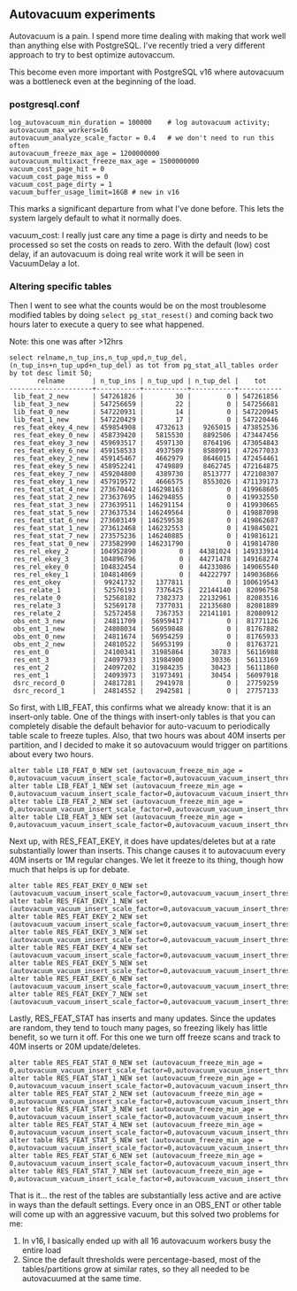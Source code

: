 ## Autovacuum experiments

Autovacuum is a pain.  I spend more time dealing with making that work well than anything else with PostgreSQL.  I've recently tried a very different approach to try to best optimize autovaccum.

This become even more important with PostgreSQL v16 where autovacuum was a bottleneck even at the beginning of the load.

### postgresql.conf
```
log_autovacuum_min_duration = 100000    # log autovacuum activity;
autovacuum_max_workers=16
autovacuum_analyze_scale_factor = 0.4   # we don't need to run this often
autovacuum_freeze_max_age = 1200000000
autovacuum_multixact_freeze_max_age = 1500000000
vacuum_cost_page_hit = 0
vacuum_cost_page_miss = 0
vacuum_cost_page_dirty = 1
vacuum_buffer_usage_limit=16GB # new in v16
```

This marks a significant departure from what I've done before.  This lets the system largely default to what it normally does.

vacuum_cost: I really just care any time a page is dirty and needs to be processed so set the costs on reads to zero.  With the default (low) cost delay, if an autovacuum is doing real write work it will be seen in VacuumDelay a lot.

### Altering specific tables
Then I went to see what the counts would be on the most troublesome modified tables by doing `select pg_stat_resest()` and coming back two hours later to execute a query to see what happened.

Note: this one was after >12hrs

```
select relname,n_tup_ins,n_tup_upd,n_tup_del, (n_tup_ins+n_tup_upd+n_tup_del) as tot from pg_stat_all_tables order by tot desc limit 50;
       relname       | n_tup_ins | n_tup_upd | n_tup_del |    tot
---------------------+-----------+-----------+-----------+-----------
 lib_feat_2_new      | 547261826 |        30 |         0 | 547261856
 lib_feat_3_new      | 547256659 |        22 |         0 | 547256681
 lib_feat_0_new      | 547220931 |        14 |         0 | 547220945
 lib_feat_1_new      | 547220429 |        17 |         0 | 547220446
 res_feat_ekey_4_new | 459854908 |   4732613 |   9265015 | 473852536
 res_feat_ekey_0_new | 458739420 |   5815530 |   8892506 | 473447456
 res_feat_ekey_3_new | 459693517 |   4597130 |   8764196 | 473054843
 res_feat_ekey_6_new | 459158533 |   4937509 |   8580991 | 472677033
 res_feat_ekey_2_new | 459145467 |   4662979 |   8646015 | 472454461
 res_feat_ekey_5_new | 458952241 |   4749889 |   8462745 | 472164875
 res_feat_ekey_7_new | 459204800 |   4389730 |   8513777 | 472108307
 res_feat_ekey_1_new | 457919572 |   4666575 |   8553026 | 471139173
 res_feat_stat_4_new | 273670442 | 146298163 |         0 | 419968605
 res_feat_stat_2_new | 273637695 | 146294855 |         0 | 419932550
 res_feat_stat_3_new | 273639511 | 146291154 |         0 | 419930665
 res_feat_stat_5_new | 273637534 | 146249564 |         0 | 419887098
 res_feat_stat_6_new | 273603149 | 146259538 |         0 | 419862687
 res_feat_stat_1_new | 273612468 | 146232553 |         0 | 419845021
 res_feat_stat_7_new | 273575236 | 146240885 |         0 | 419816121
 res_feat_stat_0_new | 273582990 | 146231790 |         0 | 419814780
 res_rel_ekey_2      | 104952890 |         0 |  44381024 | 149333914
 res_rel_ekey_3      | 104896796 |         0 |  44271478 | 149168274
 res_rel_ekey_0      | 104832454 |         0 |  44233086 | 149065540
 res_rel_ekey_1      | 104814069 |         0 |  44222797 | 149036866
 res_ent_okey        |  99241732 |   1377811 |         0 | 100619543
 res_relate_1        |  52576193 |   7376425 |  22144140 |  82096758
 res_relate_0        |  52568182 |   7382373 |  22132961 |  82083516
 res_relate_3        |  52569178 |   7377031 |  22135680 |  82081889
 res_relate_2        |  52572458 |   7367353 |  22141101 |  82080912
 obs_ent_3_new       |  24811709 |  56959417 |         0 |  81771126
 obs_ent_1_new       |  24808034 |  56959848 |         0 |  81767882
 obs_ent_0_new       |  24811674 |  56954259 |         0 |  81765933
 obs_ent_2_new       |  24810522 |  56953199 |         0 |  81763721
 res_ent_0           |  24100341 |  31985864 |     30783 |  56116988
 res_ent_3           |  24097933 |  31984900 |     30336 |  56113169
 res_ent_2           |  24097202 |  31984235 |     30423 |  56111860
 res_ent_1           |  24093973 |  31973491 |     30454 |  56097918
 dsrc_record_0       |  24817281 |   2941978 |         0 |  27759259
 dsrc_record_1       |  24814552 |   2942581 |         0 |  27757133
```

So first, with LIB_FEAT, this confirms what we already know: that it is an insert-only table. One of the things with insert-only tables is that you can completely disable the default behavior for auto-vacuum to periodically table scale to freeze tuples. Also, that two hours was about 40M inserts per partition, and I decided to make it so autovacuum would trigger on partitions about every two hours.
```
alter table LIB_FEAT_0_NEW set (autovacuum_freeze_min_age = 0,autovacuum_vacuum_insert_scale_factor=0,autovacuum_vacuum_insert_threshold=40000000);
alter table LIB_FEAT_1_NEW set (autovacuum_freeze_min_age = 0,autovacuum_vacuum_insert_scale_factor=0,autovacuum_vacuum_insert_threshold=40000000);
alter table LIB_FEAT_2_NEW set (autovacuum_freeze_min_age = 0,autovacuum_vacuum_insert_scale_factor=0,autovacuum_vacuum_insert_threshold=40000000);
alter table LIB_FEAT_3_NEW set (autovacuum_freeze_min_age = 0,autovacuum_vacuum_insert_scale_factor=0,autovacuum_vacuum_insert_threshold=40000000);
```

Next up, with RES_FEAT_EKEY, it does have updates/deletes but at a rate substantially lower than inserts.  This change causes it to autovacuum every 40M inserts or 1M regular changes.  We let it freeze to its thing, though how much that helps is up for debate.
```
alter table RES_FEAT_EKEY_0_NEW set (autovacuum_vacuum_insert_scale_factor=0,autovacuum_vacuum_insert_threshold=40000000,autovacuum_vacuum_scale_factor=0,autovacuum_vacuum_threshold=1000000);
alter table RES_FEAT_EKEY_1_NEW set (autovacuum_vacuum_insert_scale_factor=0,autovacuum_vacuum_insert_threshold=40000000,autovacuum_vacuum_scale_factor=0,autovacuum_vacuum_threshold=1000000);
alter table RES_FEAT_EKEY_2_NEW set (autovacuum_vacuum_insert_scale_factor=0,autovacuum_vacuum_insert_threshold=40000000,autovacuum_vacuum_scale_factor=0,autovacuum_vacuum_threshold=1000000);
alter table RES_FEAT_EKEY_3_NEW set (autovacuum_vacuum_insert_scale_factor=0,autovacuum_vacuum_insert_threshold=40000000,autovacuum_vacuum_scale_factor=0,autovacuum_vacuum_threshold=1000000);
alter table RES_FEAT_EKEY_4_NEW set (autovacuum_vacuum_insert_scale_factor=0,autovacuum_vacuum_insert_threshold=40000000,autovacuum_vacuum_scale_factor=0,autovacuum_vacuum_threshold=1000000);
alter table RES_FEAT_EKEY_5_NEW set (autovacuum_vacuum_insert_scale_factor=0,autovacuum_vacuum_insert_threshold=40000000,autovacuum_vacuum_scale_factor=0,autovacuum_vacuum_threshold=1000000);
alter table RES_FEAT_EKEY_6_NEW set (autovacuum_vacuum_insert_scale_factor=0,autovacuum_vacuum_insert_threshold=40000000,autovacuum_vacuum_scale_factor=0,autovacuum_vacuum_threshold=1000000);
alter table RES_FEAT_EKEY_7_NEW set (autovacuum_vacuum_insert_scale_factor=0,autovacuum_vacuum_insert_threshold=40000000,autovacuum_vacuum_scale_factor=0,autovacuum_vacuum_threshold=1000000);
```

Lastly, RES_FEAT_STAT has inserts and many updates. Since the updates are random, they tend to touch many pages, so freezing likely has little benefit, so we turn it off.  For this one we turn off freeze scans and track to 40M inserts or 20M update/deletes.
```
alter table RES_FEAT_STAT_0_NEW set (autovacuum_freeze_min_age = 0,autovacuum_vacuum_insert_scale_factor=0,autovacuum_vacuum_insert_threshold=40000000,autovacuum_vacuum_scale_factor=0,autovacuum_vacuum_threshold=2000000);
alter table RES_FEAT_STAT_1_NEW set (autovacuum_freeze_min_age = 0,autovacuum_vacuum_insert_scale_factor=0,autovacuum_vacuum_insert_threshold=40000000,autovacuum_vacuum_scale_factor=0,autovacuum_vacuum_threshold=2000000);
alter table RES_FEAT_STAT_2_NEW set (autovacuum_freeze_min_age = 0,autovacuum_vacuum_insert_scale_factor=0,autovacuum_vacuum_insert_threshold=40000000,autovacuum_vacuum_scale_factor=0,autovacuum_vacuum_threshold=2000000);
alter table RES_FEAT_STAT_3_NEW set (autovacuum_freeze_min_age = 0,autovacuum_vacuum_insert_scale_factor=0,autovacuum_vacuum_insert_threshold=40000000,autovacuum_vacuum_scale_factor=0,autovacuum_vacuum_threshold=2000000);
alter table RES_FEAT_STAT_4_NEW set (autovacuum_freeze_min_age = 0,autovacuum_vacuum_insert_scale_factor=0,autovacuum_vacuum_insert_threshold=40000000,autovacuum_vacuum_scale_factor=0,autovacuum_vacuum_threshold=2000000);
alter table RES_FEAT_STAT_5_NEW set (autovacuum_freeze_min_age = 0,autovacuum_vacuum_insert_scale_factor=0,autovacuum_vacuum_insert_threshold=40000000,autovacuum_vacuum_scale_factor=0,autovacuum_vacuum_threshold=2000000);
alter table RES_FEAT_STAT_6_NEW set (autovacuum_freeze_min_age = 0,autovacuum_vacuum_insert_scale_factor=0,autovacuum_vacuum_insert_threshold=40000000,autovacuum_vacuum_scale_factor=0,autovacuum_vacuum_threshold=2000000);
alter table RES_FEAT_STAT_7_NEW set (autovacuum_freeze_min_age = 0,autovacuum_vacuum_insert_scale_factor=0,autovacuum_vacuum_insert_threshold=40000000,autovacuum_vacuum_scale_factor=0,autovacuum_vacuum_threshold=2000000);
```

That is it... the rest of the tables are substantially less active and are active in ways than the default settings.  Every once in an OBS_ENT or other table will come up with an aggressive vacuum, but this solved two problems for me:
1. In v16, I basically ended up with all 16 autovacuum workers busy the entire load
2. Since the default thresholds were percentage-based, most of the tables/partitions grow at similar rates, so they all needed to be autovacuumed at the same time.
